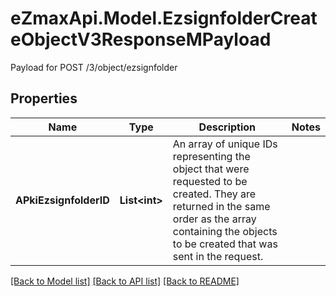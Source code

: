 # eZmaxApi.Model.EzsignfolderCreateObjectV3ResponseMPayload
Payload for POST /3/object/ezsignfolder

## Properties

Name | Type | Description | Notes
------------ | ------------- | ------------- | -------------
**APkiEzsignfolderID** | **List&lt;int&gt;** | An array of unique IDs representing the object that were requested to be created.  They are returned in the same order as the array containing the objects to be created that was sent in the request. | 

[[Back to Model list]](../README.md#documentation-for-models) [[Back to API list]](../README.md#documentation-for-api-endpoints) [[Back to README]](../README.md)

